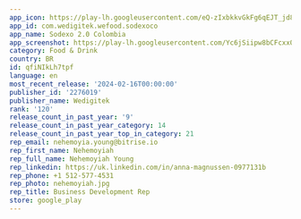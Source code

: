 ```yaml
---
app_icon: https://play-lh.googleusercontent.com/eQ-zIxbkkvGkFg6qEJT_jd8RqTC8kzK9wIeIkfJF_evpIfwrImRlD0n_UYvcvxt9964
app_id: com.wedigitek.wefood.sodexoco
app_name: Sodexo 2.0 Colombia
app_screenshot: https://play-lh.googleusercontent.com/Yc6jSiipw8bCFcxxOfKm4jtFr3Y7ILzkVfpTWqnQvZpzKAhTOksFnu6oK0xaM6m-YGk
category: Food & Drink
country: BR
id: qfiNIkLh7tpf
language: en
most_recent_release: '2024-02-16T00:00:00'
publisher_id: '2276019'
publisher_name: Wedigitek
rank: '120'
release_count_in_past_year: '9'
release_count_in_past_year_category: 14
release_count_in_past_year_top_in_category: 21
rep_email: nehemoyia.young@bitrise.io
rep_first_name: Nehemoyiah
rep_full_name: Nehemoyiah Young
rep_linkedin: https://uk.linkedin.com/in/anna-magnussen-0977131b
rep_phone: +1 512-577-4531
rep_photo: nehemoyiah.jpg
rep_title: Business Development Rep
store: google_play
---
```

